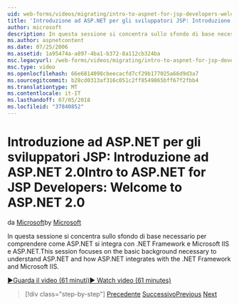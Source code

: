```yaml
---
uid: web-forms/videos/migrating/intro-to-aspnet-for-jsp-developers-welcome-to-aspnet-20
title: 'Introduzione ad ASP.NET per gli sviluppatori JSP: Introduzione ad ASP.NET 2.0 | Microsoft Docs'
author: microsoft
description: In questa sessione si concentra sullo sfondo di base necessario per comprendere come ASP.NET si integra con .NET Framework e Microsoft IIS e ASP.NET.
ms.author: aspnetcontent
ms.date: 07/25/2006
ms.assetid: 1a95474a-a897-4ba1-b372-8a112cb324ba
msc.legacyurl: /web-forms/videos/migrating/intro-to-aspnet-for-jsp-developers-welcome-to-aspnet-20
msc.type: video
ms.openlocfilehash: 66e6814098cbeecacfd7cf29b177025a66d9d3a7
ms.sourcegitcommit: b28cd0313af316c051c2ff8549865bff67f2fbb4
ms.translationtype: MT
ms.contentlocale: it-IT
ms.lasthandoff: 07/05/2018
ms.locfileid: "37840852"
---
```

<a name="intro-to-aspnet-for-jsp-developers-welcome-to-aspnet-20"></a><span data-ttu-id="0c6be-103">Introduzione ad ASP.NET per gli sviluppatori JSP: Introduzione ad ASP.NET 2.0</span><span class="sxs-lookup"><span data-stu-id="0c6be-103">Intro to ASP.NET for JSP Developers: Welcome to ASP.NET 2.0</span></span>
====================
<span data-ttu-id="0c6be-104">da [Microsoft](https://github.com/microsoft)</span><span class="sxs-lookup"><span data-stu-id="0c6be-104">by [Microsoft](https://github.com/microsoft)</span></span>

<span data-ttu-id="0c6be-105">In questa sessione si concentra sullo sfondo di base necessario per comprendere come ASP.NET si integra con .NET Framework e Microsoft IIS e ASP.NET.</span><span class="sxs-lookup"><span data-stu-id="0c6be-105">This session focuses on the basic background necessary to understand ASP.NET and how ASP.NET integrates with the .NET Framework and Microsoft IIS.</span></span>

[<span data-ttu-id="0c6be-106">&#9654;Guarda il video (61 minuti)</span><span class="sxs-lookup"><span data-stu-id="0c6be-106">&#9654; Watch video (61 minutes)</span></span>](https://channel9.msdn.com/Blogs/ASP-NET-Site-Videos/intro-to-aspnet-for-jsp-developers-welcome-to-aspnet-20)

> [!div class="step-by-step"]
> <span data-ttu-id="0c6be-107">[Precedente](migrating-from-classic-asp-to-aspnet.md)
> [Successivo](intro-to-aspnet-for-jsp-developers-building-applications.md)</span><span class="sxs-lookup"><span data-stu-id="0c6be-107">[Previous](migrating-from-classic-asp-to-aspnet.md)
[Next](intro-to-aspnet-for-jsp-developers-building-applications.md)</span></span>
